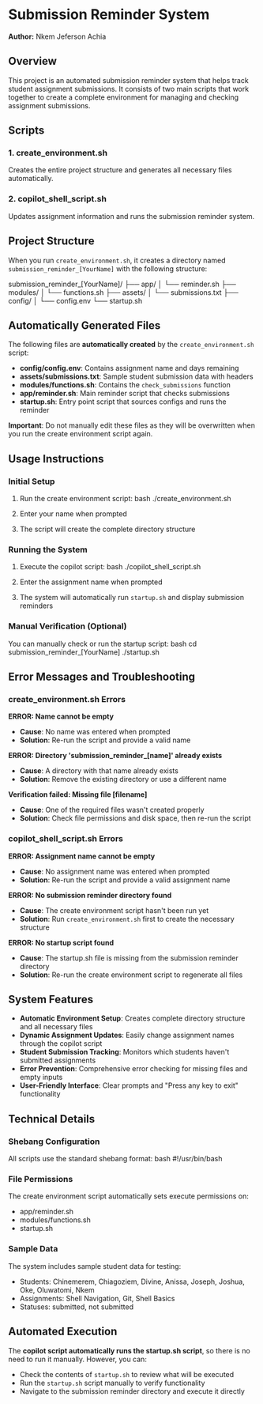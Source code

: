 # Submission Reminder System

**Author:** Nkem Jeferson Achia

## Overview

This project is an automated submission reminder system that helps track student assignment submissions. It consists of two main scripts that work together to create a complete environment for managing and checking assignment submissions.

## Scripts

### 1. create_environment.sh
Creates the entire project structure and generates all necessary files automatically.

### 2. copilot_shell_script.sh
Updates assignment information and runs the submission reminder system.

## Project Structure

When you run `create_environment.sh`, it creates a directory named `submission_reminder_[YourName]` with the following structure:

submission_reminder_[YourName]/
├── app/
│   └── reminder.sh
├── modules/
│   └── functions.sh
├── assets/
│   └── submissions.txt
├── config/
│   └── config.env
└── startup.sh

## Automatically Generated Files

The following files are **automatically created** by the `create_environment.sh` script:

- **config/config.env**: Contains assignment name and days remaining
- **assets/submissions.txt**: Sample student submission data with headers
- **modules/functions.sh**: Contains the `check_submissions` function
- **app/reminder.sh**: Main reminder script that checks submissions
- **startup.sh**: Entry point script that sources configs and runs the reminder

**Important**: Do not manually edit these files as they will be overwritten when you run the create environment script again.

## Usage Instructions

### Initial Setup
1. Run the create environment script:
    bash
   ./create_environment.sh
   
2. Enter your name when prompted
3. The script will create the complete directory structure

### Running the System
1. Execute the copilot script:
    bash
   ./copilot_shell_script.sh
   
2. Enter the assignment name when prompted
3. The system will automatically run `startup.sh` and display submission reminders

### Manual Verification (Optional)
You can manually check or run the startup script:
    bash
cd submission_reminder_[YourName]
./startup.sh
 

## Error Messages and Troubleshooting

### create_environment.sh Errors

**ERROR: Name cannot be empty**
- **Cause**: No name was entered when prompted
- **Solution**: Re-run the script and provide a valid name

**ERROR: Directory 'submission_reminder_[name]' already exists**
- **Cause**: A directory with that name already exists
- **Solution**: Remove the existing directory or use a different name

**Verification failed: Missing file [filename]**
- **Cause**: One of the required files wasn't created properly
- **Solution**: Check file permissions and disk space, then re-run the script

### copilot_shell_script.sh Errors

**ERROR: Assignment name cannot be empty**
- **Cause**: No assignment name was entered when prompted
- **Solution**: Re-run the script and provide a valid assignment name

**ERROR: No submission reminder directory found**
- **Cause**: The create environment script hasn't been run yet
- **Solution**: Run `create_environment.sh` first to create the necessary structure

**ERROR: No startup script found**
- **Cause**: The startup.sh file is missing from the submission reminder directory
- **Solution**: Re-run the create environment script to regenerate all files

## System Features

- **Automatic Environment Setup**: Creates complete directory structure and all necessary files
- **Dynamic Assignment Updates**: Easily change assignment names through the copilot script
- **Student Submission Tracking**: Monitors which students haven't submitted assignments
- **Error Prevention**: Comprehensive error checking for missing files and empty inputs
- **User-Friendly Interface**: Clear prompts and "Press any key to exit" functionality

## Technical Details

### Shebang Configuration
All scripts use the standard shebang format:
    bash
#!/usr/bin/bash


### File Permissions
The create environment script automatically sets execute permissions on:
- app/reminder.sh
- modules/functions.sh 
- startup.sh

### Sample Data
The system includes sample student data for testing:
- Students: Chinemerem, Chiagoziem, Divine, Anissa, Joseph, Joshua, Oke, Oluwatomi, Nkem
- Assignments: Shell Navigation, Git, Shell Basics
- Statuses: submitted, not submitted

## Automated Execution

The **copilot script automatically runs the startup.sh script**, so there is no need to run it manually. However, you can:
- Check the contents of `startup.sh` to review what will be executed
- Run the `startup.sh` script manually to verify functionality
- Navigate to the submission reminder directory and execute it directly
